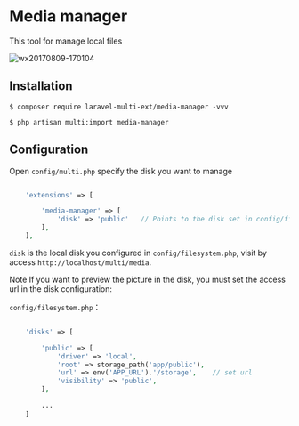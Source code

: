 # Media manager

This tool for manage local files

![wx20170809-170104](https://user-images.githubusercontent.com/1479100/29113762-99886c32-7d24-11e7-922d-5981a5849c7a.png)

## Installation

```
$ composer require laravel-multi-ext/media-manager -vvv

$ php artisan multi:import media-manager
```

## Configuration

Open  `config/multi.php` specify the disk you want to manage

```php

    'extensions' => [

        'media-manager' => [
            'disk' => 'public'   // Points to the disk set in config/filesystem.php
        ],
    ],

```

`disk` is the local disk you configured in `config/filesystem.php`, visit by access `http://localhost/multi/media`.

Note If you want to preview the picture in the disk, you must set the access url in the disk configuration:


`config/filesystem.php`：
```php

    'disks' => [

        'public' => [
            'driver' => 'local',
            'root' => storage_path('app/public'),
            'url' => env('APP_URL').'/storage',    // set url
            'visibility' => 'public',
        ],
        
        ...
    ]
```

